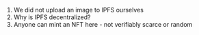 1. We did not upload an image to IPFS ourselves
2. Why is IPFS decentralized?
3. Anyone can mint an NFT here - not verifiably scarce or random
